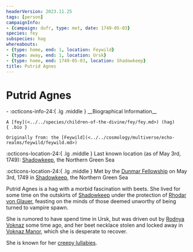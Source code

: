 ```yaml
---
headerVersion: 2023.11.25
tags: [person]
campaignInfo:
- {campaign: dufr, type: met, date: 1749-05-03}
species: fey
subspecies: hag
whereabouts:
- {type: home, end: 1, location: Feywild}
- {type: away, end: 1, location: Ursk}
- {type: home, end: 1749-05-03, location: Shadowkeep}
title: Putrid Agnes
---
```

# Putrid Agnes
<div class="grid cards ext-narrow-margin ext-one-column" markdown>
- :octicons-info-24:{ .lg .middle } __Biographical Information__

    A [fey](<../../species/children-of-the-divine/fey/fey.md>) (hag)  
    { .bio }

    Originally from: the [Feywild](<../../cosmology/multiverse/echo-realms/feywild/feywild.md>)
</div>

:octicons-location-24:{ .lg .middle } Last known location (as of May 3rd, 1749): [Shadowkeep](<../../gazetteer/northern-green-sea/shadowkeep.md>), the Northern Green Sea



:octicons-location-24:{ .lg .middle } Met by the [Dunmar Fellowship](<../pcs/dunmar-fellowship/dunmar-fellowship.md>) on May 3rd, 1749 in [Shadowkeep](<../../gazetteer/northern-green-sea/shadowkeep.md>), the Northern Green Sea  


Putrid Agnes is a hag with a morbid fascination with beets. She lived for some time on the outskirts of [Shadowkeep](<../../gazetteer/northern-green-sea/shadowkeep.md>) under the protection of [Rhodar von Glauer](<../other-nonhumans/rhodar-von-glauer.md>), feasting on the minds of those deemed unworthy of being turned to vampire spawn. 

She is rumored to have spend time in Ursk, but was driven out by [Rodnya Voknaz](<../../groups/urskan-magical-organizations/rodnya-voknaz.md>) some time ago, and her beet necklace stolen and locked away in [Voknaz Manor](<../../gazetteer/northern-green-sea/voknaz-manor.md>), which she is desperate to recover. 

She is known for her [creepy lullabies](<../../primary-sources/songs/hush-little-beet.md>).


